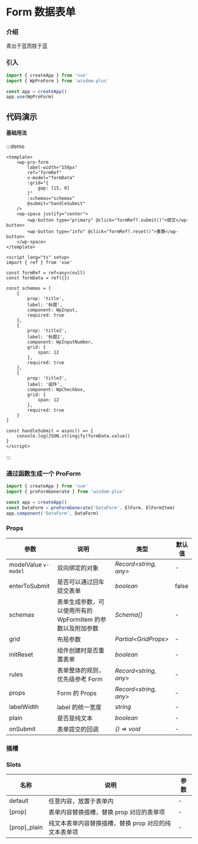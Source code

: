 <script lang="ts" setup>
import { WpInput, WpCheckbox, WpInputNumber } from '@wisdom-plus/components'
</script>

# Form 数据表单

### 介绍

青出于蓝而胜于蓝

### 引入

```js
import { createApp } from 'vue'
import { WpProForm } from 'wisdom-plus'

const app = createApp()
app.use(WpProForm)
```

## 代码演示

#### 基础用法

:::demo
```vue
<template>
    <wp-pro-form
        label-width="150px"
        ref="formRef"
        v-model="formData"
        :grid="{
            gap: [15, 0]
        }"
        :schemas="schemas"
        @submit="handleSubmit"
    />
    <wp-space justify="center">
        <wp-button type="primary" @click="formRef?.submit()">提交</wp-button>
        <wp-button type="info" @click="formRef?.reset()">重置</wp-button>
    </wp-space>
</template>

<script lang="ts" setup>
import { ref } from 'vue'

const formRef = ref<any>(null)
const formData = ref({})

const schemas = [
    {
        prop: 'title',
        label: '标题',
        component: WpInput,
        required: true
    },
    {
        prop: 'title2',
        label: '标题2',
        component: WpInputNumber,
        grid: {
            span: 12
        },
        required: true
    },
    {
        prop: 'title3',
        label: '组件',
        component: WpCheckbox,
        grid: {
            span: 12
        },
        required: true
    }
]

const handleSubmit = async() => {
    console.log(JSON.stringify(formData.value))
}
</script>
```
:::

### 通过函数生成一个 ProForm

```js
import { createApp } from 'vue'
import { proFormGenerate } from 'wisdom-plus'

const app = createApp()
const DataForm = proFormGenerate('DataForm', ElForm, ElFormItem)
app.component('DataForm', DataForm)
```

### Props

| 参数      | 说明                                          | 类型                                                                  | 默认值                |
| --------- |---------------------------------------------|---------------------------------------------------------------------|--------------------|
| modelValue `v-model` | 双向绑定的对象       | _Record\<string, any>_                                                      | -                  |
| enterToSubmit   | 是否可以通过回车提交表单                  | _boolean_                                                            | false                  |
| schemas | 表单生成参数，可以使用所有的 WpFormItem 的参数以及附加参数                                     | _Schema[]_                                                           | -                  |
| grid | 布局参数 | _Partial\<GridProps>_ | - |
| initReset | 组件创建时是否重置表单 | _boolean_ | - |
| rules | 表单整体的规则，优先级参考 Form | _Record\<string, any>_ | - |
| props | Form 的 Props | _Record\<string, any>_ | - |
| labelWidth | label 的统一宽度 | _string_ | - |
| plain | 是否是纯文本 | _boolean_ | - |
| onSubmit | 表单提交的回调 | _() => void_ | - |


### 插槽

### Slots

| 名称    | 说明     | 参数 |
| ------- | -------- | --- |
| default | 任意内容，放置于表单内 | - |
| [prop] | 表单内容替换插槽，替换 prop 对应的表单项 | - |
| [prop]\_plain | 纯文本表单内容替换插槽，替换 prop 对应的纯文本表单项 | - |